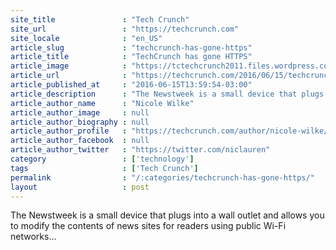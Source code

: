 ```yaml
---
site_title               : "Tech Crunch"
site_url                 : "https://techcrunch.com"
site_locale              : "en_US"
article_slug             : "techcrunch-has-gone-https"
article_title            : "TechCrunch has gone HTTPS"
article_image            : "https://tctechcrunch2011.files.wordpress.com/2016/05/cyber-security-data-sharing.png?w=764&h=400&crop=1"
article_url              : "https://techcrunch.com/2016/06/15/techcrunch-has-gone-https/"
article_published_at     : "2016-06-15T13:59:54-03:00"
article_description      : "The Newstweek is a small device that plugs into a wall outlet and allows you to modify the contents of news sites for readers using public Wi-Fi networks..."
article_author_name      : "Nicole Wilke"
article_author_image     : null
article_author_biography : null
article_author_profile   : "https://techcrunch.com/author/nicole-wilke/"
article_author_facebook  : null
article_author_twitter   : "https://twitter.com/niclauren"
category                 : ['technology']
tags                     : ['Tech Crunch']
permalink                : "/:categories/techcrunch-has-gone-https/"
layout                   : post
---
```


The Newstweek is a small device that plugs into a wall outlet and allows you to modify the contents of news sites for readers using public Wi-Fi networks...
